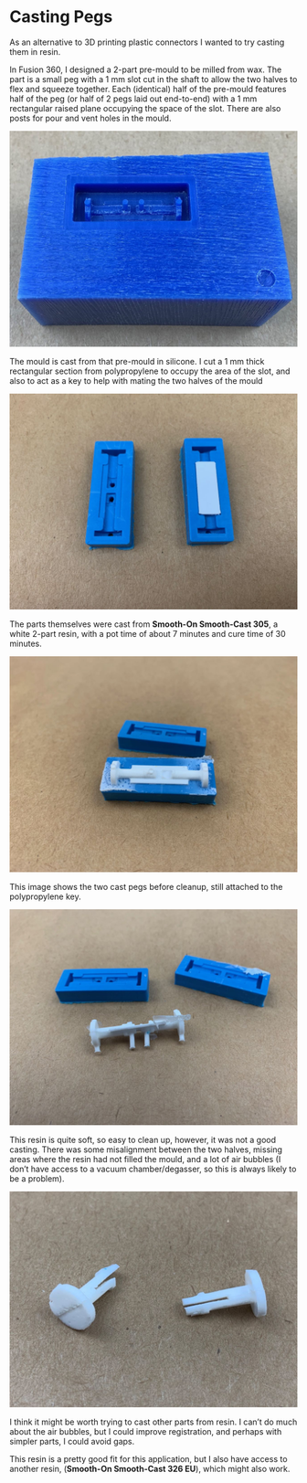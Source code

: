 # Casting Pegs
As an alternative to 3D printing plastic connectors I wanted to try casting them in resin.

In Fusion 360, I designed a 2-part pre-mould to be milled from wax. The part is a small peg with a 1 mm slot cut in the shaft to allow the two halves to flex and squeeze together. Each (identical) half of the pre-mould features half of the peg (or half of 2 pegs laid out end-to-end) with a 1 mm rectangular raised plane occupying the space of the slot. There are also posts for pour and vent holes in the mould.

![](IMG_2841.jpg)

The mould is cast from that pre-mould in silicone. I cut a 1 mm thick rectangular section from polypropylene to occupy the area of the slot, and also to act as a key to help with mating the two halves of the mould

![](IMG_2854.jpg)

The parts themselves were cast from **Smooth-On Smooth-Cast 305**, a white 2-part resin, with a pot time of about 7 minutes and cure time of 30 minutes.

![](IMG_2856.jpg)

This image shows the two cast pegs before cleanup, still attached to the polypropylene key.

![](IMG_2857.jpg)

This resin is quite soft, so easy to clean up, however, it was not a good casting. There was some misalignment between the two halves, missing areas where the resin had not filled the mould, and a lot of air bubbles (I don’t have access to a vacuum chamber/degasser, so this is always likely to be a problem).

![](IMG_2858.jpg)

I think it might be worth trying to cast other parts from resin. I can’t do much about the air bubbles, but I could improve registration, and perhaps with simpler parts, I could avoid gaps. 

This resin is a pretty good fit for this application, but I also have access to another resin, (**Smooth-On Smooth-Cast 326 EU**), which might also work. 
